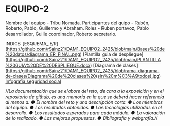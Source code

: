 # EQUIPO-2
Nombre del equipo - Tribu Nomada.
Participantes del quipo - Rubén, Roberto, Pablo, Guillermo y Abraham.
Roles - Ruben portavoz, Pablo desarrollador, Guille coordinador, Roberto secretario.

INDICE:
[ESQUEMA_ E/R] (https://github.com/rSainz21/DAM1_EQUIPO2_2425/blob/main/Bases%20de%20datos/diagrama_ER_FINAL.png)
[Plantilla guia de despliegue] (https://github.com/rSainz21/DAM1_EQUIPO2_2425/blob/main/PLANTILLA%20GUIA%20DE%20DESPLIEGUE.docx)
[Diagrama de clases] (https://github.com/rSainz21/DAM1_EQUIPO2_2425/blob/rama-diagrama-de-clases/Diagrama%20de%20clases%20(sin%20m%C3%A9todos).jpg)
[Infografia seguridad social](https://github.com/rSainz21/DAM1_EQUIPO2_2425/blob/rama-para-tarea-IPE/Infografia%20seguridad%20social.pdf)

/*/La documentación que se elabore del reto, de cara a la exposición y en el repositorio de
github, es una memoria en la que se deberá hacer referencia al menos a:
● El nombre del reto y una descripción corta.
● Los miembros del equipo.
● Los resultados obtenidos.
● Las tecnologías utilizadas en el desarrollo.
● Los resultados esperados para cada módulo.
● La valoración de lo realizado.
● Las mejoras propuestas.
● Bibliografía y webgrafía./*/

